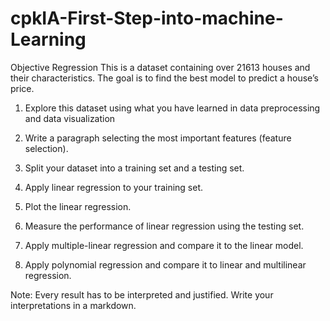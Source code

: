 # cpkIA-First-Step-into-machine-Learning
Objective
Regression 
This is a dataset containing over 21613 houses and their characteristics. The goal is to find the best model to predict a house’s price. 

 

1. Explore this dataset using what you have learned in data preprocessing and data visualization 

2. Write a paragraph selecting the most important features (feature selection). 

3. Split your dataset into a training set and a testing set. 

4. Apply linear regression to your training set. 

5. Plot the linear regression. 

5. Measure the performance of linear regression using the testing set. 

6. Apply multiple-linear regression and compare it to the linear model. 

7. Apply polynomial regression and compare it to linear and multilinear regression. 

Note: Every result has to be interpreted and justified. Write your interpretations in a markdown.
